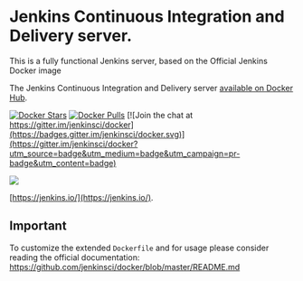 # Jenkins Continuous Integration and Delivery server.

This is a fully functional Jenkins server, based on the Official Jenkins Docker image

The Jenkins Continuous Integration and Delivery server [available on Docker Hub](https://hub.docker.com/r/jenkins/jenkins).

[![Docker Stars](https://img.shields.io/docker/stars/jenkins/jenkins.svg)](https://hub.docker.com/r/jenkins/jenkins/)
[![Docker Pulls](https://img.shields.io/docker/pulls/jenkins/jenkins.svg)](https://hub.docker.com/r/jenkins/jenkins/)
[![Join the chat at https://gitter.im/jenkinsci/docker](https://badges.gitter.im/jenkinsci/docker.svg)](https://gitter.im/jenkinsci/docker?utm_source=badge&utm_medium=badge&utm_campaign=pr-badge&utm_content=badge)

<img src="https://jenkins.io/sites/default/files/jenkins_logo.png"/>

[https://jenkins.io/](https://jenkins.io/).


## Important
To customize the extended `Dockerfile` and for usage please consider reading the official documentation: https://github.com/jenkinsci/docker/blob/master/README.md